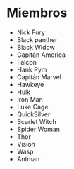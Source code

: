 # Miembros

* Nick Fury
* Black panther
* Black Widow
* Capitán America
* Falcon
* Hank Pym
* Capitán Marvel
* Hawkeye
* Hulk
* Iron Man
* Luke Cage
* QuickSilver
* Scarlet Witch
* Spider Woman
* Thor
* Vision
* Wasp
* Antman
